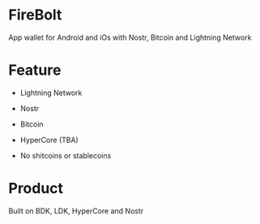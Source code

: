 # FireBolt

App wallet for Android  and iOs with Nostr, Bitcoin and Lightning Network 


# Feature

- Lightning Network

- Nostr

- Bitcoin

- HyperCore (TBA)

- No shitcoins or stablecoins

# Product

Built on BDK, LDK, HyperCore and Nostr
